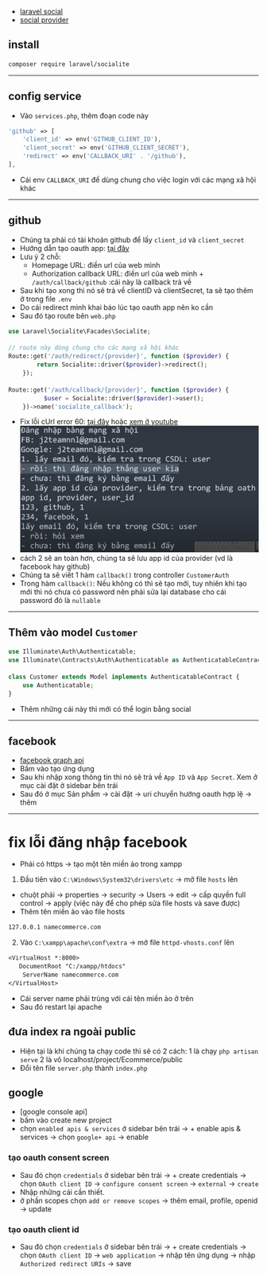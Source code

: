 -   [laravel social](https://laravel.com/docs/8.x/socialite#main-content)
-   [social provider](https://socialiteproviders.com/about/#provider-issues)

## install

```bash
composer require laravel/socialite
```

---

## config service

-   Vào `services.php`, thêm đoạn code này

```php
'github' => [
    'client_id' => env('GITHUB_CLIENT_ID'),
    'client_secret' => env('GITHUB_CLIENT_SECRET'),
    'redirect' => env('CALLBACK_URI' . '/github'),
],
```

-   Cái env `CALLBACK_URI` để dùng chung cho việc login với các mạng xã hội khác

---

## github

-   Chúng ta phải có tài khoản github để lấy `client_id` và `client_secret`
-   Hướng dẫn tạo oauth app: [tại đây](https://docs.github.com/en/apps/oauth-apps/building-oauth-apps/creating-an-oauth-app)
-   Lưu ý 2 chỗ:
    -   Homepage URL: điền url của web mình
    -   Authorization callback URL: điền url của web mình + `/auth/callback/github` :cái này là callback trả về
-   Sau khi tạo xong thì nó sẽ trả về clientID và clientSecret, ta sẽ tạo thêm ở trong file `.env`
-   Do cái redirect mình khai báo lúc tạo oauth app nên ko cần
-   Sau đó tạo route bên `web.php`

```php
use Laravel\Socialite\Facades\Socialite;

// route này dùng chung cho các mạng xã hội khác
Route::get('/auth/redirect/{provider}', function ($provider) {
        return Socialite::driver($provider)->redirect();
    });

Route::get('/auth/callback/{provider}', function ($provider) {
          $user = Socialite::driver($provider)->user();
    })->name('socialite_callback');
```

-   Fix lỗi cUrl error 60: [tại đây](https://stackoverflow.com/questions/42094842/curl-error-60-ssl-certificate-in-laravel-5-4)
    hoặc [xem ở youtube](https://www.youtube.com/watch?v=f5jQqWvw44U)
    ![Alt text](login_social.png)
-   cách 2 sẽ an toàn hơn, chúng ta sẽ lưu app id của provider (vd là facebook hay github)
-   Chúng ta sẽ viết 1 hàm `callback()` trong controller `CustomerAuth`
-   Trong hàm `callback()`: Nếu không có thì sẽ tạo mới, tuy nhiên khi tạo mới thì nó chưa có password nên phải sửa lại database cho cái password đó là `nullable`

---

## Thêm vào model `Customer`

```php
use Illuminate\Auth\Authenticatable;
use Illuminate\Contracts\Auth\Authenticatable as AuthenticatableContract;

class Customer extends Model implements AuthenticatableContract {
    use Authenticatable;
}
```

-   Thêm những cái này thì mới có thể login bằng social

---

## facebook

-   [facebook graph api](https://developers.facebook.com/docs/graph-api/)
-   Bấm vào tạo ứng dụng
-   Sau khi nhập xong thông tin thì nó sẽ trả về `App ID` và `App Secret`. Xem ở mục cài đặt ở sidebar bên trái
- Sau đó ở mục Sản phẩm -> cài đặt -> uri chuyển hướng oauth hợp lệ -> thêm
---

# fix lỗi đăng nhập facebook

-   Phải có https -> tạo một tên miền ảo trong xampp

1. Đầu tiên vào `C:\Windows\System32\drivers\etc` -> mở file `hosts` lên

-   chuột phải -> properties -> security -> Users -> edit -> cấp quyền full control -> apply (việc này để cho phép sửa file hosts và save được)
-   Thêm tên miền ảo vào file hosts

```txt
127.0.0.1 namecommerce.com
```

2. Vào `C:\xampp\apache\conf\extra` -> mở file `httpd-vhosts.conf` lên

```txt
<VirtualHost *:8000>
   DocumentRoot "C:/xampp/htdocs"
	ServerName namecommerce.com
</VirtualHost>
```
- Cái server name phải trùng với cái tên miền ảo ở trên
- Sau đó restart lại apache

## đưa index ra ngoài public
- Hiện tại là khi chúng ta chạy code thì sẽ có 2 cách:
    1 là chạy `php artisan serve` 
    2 là vô localhost/project/Ecommerce/public
- Đổi tên file `server.php` thành `index.php`

## google
- [google console api]
- bấm vào create new project
- chọn `enabled apis & services` ở sidebar bên trái -> + enable apis & services -> chọn `google+ api` -> enable
### tạo oauth consent screen
- Sau đó chọn `credentials` ở sidebar bên trái -> + create credentials -> chọn `OAuth client ID` -> `configure consent screen` -> `external` -> `create`
- Nhập những cái cần thiết.
- ở phần scopes chọn `add or remove scopes` -> thêm email, profile, openid -> update

### tạo oauth client id
- Sau đó chọn `credentials` ở sidebar bên trái -> + create credentials -> chọn `OAuth client ID` -> `web application` -> nhập tên ứng dụng -> nhập `Authorized redirect URIs` -> save
